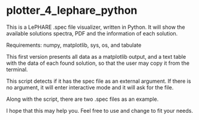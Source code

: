 # plotter_4_lephare_python
This is a LePHARE .spec file visualizer, written in Python. It will show the available solutions spectra, PDF and the information of each solution.

Requirements: numpy, matplotlib, sys, os, and tabulate

This first version presents all data as a matplotlib output, and a text table with the data of each found solution, so that the user may copy it from the terminal.

This script detects if it has the spec file as an external argument. If there is no argument, it will enter interactive mode and it will ask for the file.

Along with the script, there are two .spec files as an example.

I hope that this may help you. Feel free to use and change to fit your needs.
